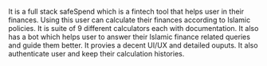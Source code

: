 It is a full stack safeSpend which is a fintech tool that helps user in their finances. Using this user can calculate their finances according to Islamic policies. It is suite of 9 different calculators each with documentation.
It also has a bot which helps user to answer their Islamic finance related queries and guide them better. It provies a decent UI/UX and detailed ouputs.
It also authenticate user and keep their calculation histories.
